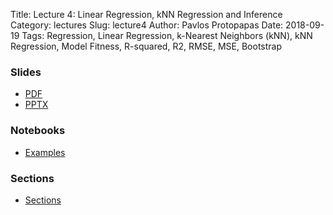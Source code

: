 Title: Lecture 4: Linear Regression, kNN Regression and Inference
Category: lectures
Slug: lecture4
Author: Pavlos Protopapas
Date: 2018-09-19
Tags: Regression, Linear Regression, k-Nearest Neighbors (kNN), kNN Regression, Model Fitness, R-squared, R2, RMSE, MSE, Bootstrap


### Slides

- [PDF]({attach}presentation/Lecture4_Regression.pdf)
- [PPTX]({attach}presentation/Lecture4_Regression.pptx)

### Notebooks
- [Examples]({filename}notes/Exercise_Lecture4.ipynb) 

### Sections 

- [Sections]({filename}Sections/sec1/blas) 
